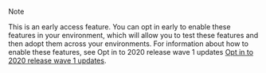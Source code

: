 > [!NOTE]
> This is an early access feature. You can opt in early to enable these features in your environment, which will allow you to test these features and then adopt them across your environments. 
For information about how to enable these features, see Opt in to 2020 release wave 1 updates [Opt in to 2020 release wave 1 updates](https://aka.ms/EarlyAccessOpt-in).
